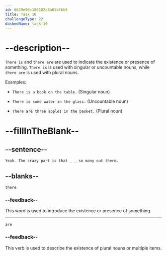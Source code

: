 ```yaml
---
id: 6629e96c186102d8a65bfbb9
title: Task 10
challengeType: 22
dashedName: task-10
---
```


<!--
AUDIO REFERENCE: 
Sophie: Yeah. The crazy part is that there are so many out there.
-->

# --description--

`There is` and `there are` are used to indicate the existence or presence of something. `There is` is used with singular or uncountable nouns, while `there are` is used with plural nouns.

Examples:

- `There is a book on the table.` (Singular noun)

- `There is some water in the glass.` (Uncountable noun)

- `There are three apples in the basket.` (Plural noun)

# --fillInTheBlank--

## --sentence--

`Yeah. The crazy part is that _ _ so many out there.`

## --blanks--

`there`

### --feedback--

This word is used to introduce the existence or presence of something.

---

`are`

### --feedback--

This verb is used to describe the existence of plural nouns or multiple items.

